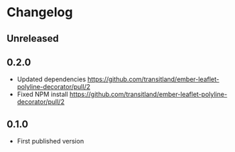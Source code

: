# Changelog

## Unreleased

## 0.2.0

- Updated dependencies https://github.com/transitland/ember-leaflet-polyline-decorator/pull/2
- Fixed NPM install https://github.com/transitland/ember-leaflet-polyline-decorator/pull/2

## 0.1.0

- First published version
